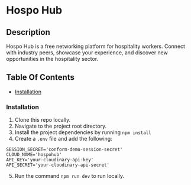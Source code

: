 # Hospo Hub

## Description

Hospo Hub is a free networking platform for hospitality workers. Connect with industry peers, showcase your experience, and discover new opportunities in the hospitality sector.

## Table Of Contents

- [Installation](#installation)

### Installation

1. Clone this repo locally.
2. Navigate to the project root directory.
3. Install the project dependencies by running `npm install`
4. Create a `.env` file and add the following:

```DATABASE_URL="file:./dev.db"
SESSION_SECRET='conform-demo-session-secret'
CLOUD_NAME='hospohub'
API_KEY='your-cloudinary-api-key'
API_SECRET='your-cloudinary-api-secret'
```

5. Run the command `npm run dev` to run locally.
